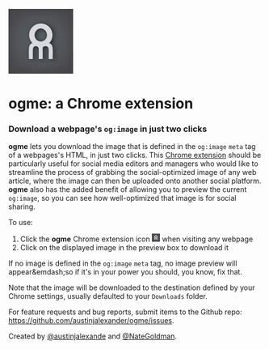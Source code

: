 ![ogme banner](images/og128.png)

# ogme: a Chrome extension

### Download a webpage's `og:image` in just two clicks

**ogme** lets you download the image that is defined in the `og:image` `meta` tag of a webpages's HTML, in just two clicks. This <a href="https://chrome.google.com/webstore/detail/ogme/kkhddppbaabnelnahdndgjhiddnbchbo" target="_blank">Chrome extension</a> should be particularly useful for social media editors and managers who would like to streamline the process of grabbing the social-optimized image of any web article, where the image can then be uploaded onto another social platform. **ogme** also has the added benefit of allowing you to preview the current `og:image`, so you can see how well-optimized that image is for social sharing.

To use:

1. Click the **ogme** Chrome extension icon ![ogme icon](images/og16.png) when visiting any webpage
2. Click on the displayed image in the preview box to download it

If no image is defined in the `og:image` `meta` tag, no image preview will appear&emdash;so if it's in your power you should, you know, fix that.  

Note that the image will be downloaded to the destination defined by your Chrome settings, usually defaulted to your `Downloads` folder.

For feature requests and bug reports, submit items to the Github repo: https://github.com/austinjalexander/ogme/issues.

Created by <a href="https://twitter.com/austinjalexande" target="_blank">@austinjalexande</a> and <a href="https://twitter.com/NateGoldman" target="_blank">@NateGoldman</a>.



